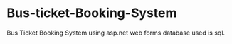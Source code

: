 # Bus-ticket-Booking-System
Bus Ticket Booking System using asp.net web forms database used is sql.
